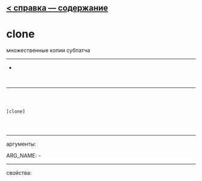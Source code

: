 [< справка — содержание](ceammc_lib.html)
---

# clone


множественные копии субпатча

---

-
<br>


---


```



[clone]


            
```

---
аргументы:

ARG_NAME: -<br>

---
свойства:


